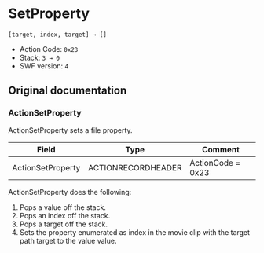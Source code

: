 # SetProperty

```
[target, index, target] → []
```

- Action Code: `0x23`
- Stack: `3 → 0`
- SWF version: `4`

## Original documentation

### ActionSetProperty

ActionSetProperty sets a file property.

| Field             | Type               | Comment           |
|-------------------|--------------------|-------------------|
| ActionSetProperty | ACTIONRECORDHEADER | ActionCode = 0x23 |

ActionSetProperty does the following:
1. Pops a value off the stack.
2. Pops an index off the stack.
3. Pops a target off the stack.
4. Sets the property enumerated as index in the movie clip with the target path target to the value value.

